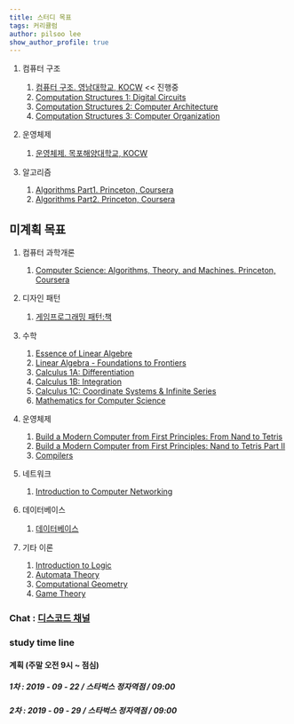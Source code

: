 ```yaml
---
title: 스터디 목표
tags: 커리큘럼
author: pilsoo lee
show_author_profile: true
---
```



1. 컴퓨터 구조

    1. [컴퓨터 구조. 영남대학교, KOCW](http://www.kocw.net/home/search/kemView.do?kemId=1125218) << 진행중
    2. [Computation Structures 1: Digital Circuits](https://www.edx.org/course/computation-structures-part-1-digital-mitx-6-004-1x-0)
    3. [Computation Structures 2: Computer Architecture](https://www.edx.org/course/computation-structures-2-computer-mitx-6-004-2x)
    4. [Computation Structures 3: Computer Organization](https://www.edx.org/course/computation-structures-3-computer-mitx-6-004-3x-0)
2. 운영체제

    1. [운영체제. 목포해양대학교, KOCW](http://www.kocw.net/home/search/kemView.do?kemId=1299724)
3. 알고리즘

    1. [Algorithms Part1. Princeton, Coursera](https://www.coursera.org/learn/algorithms-part1/home/welcome)
    2. [Algorithms Part2. Princeton, Coursera](https://www.coursera.org/learn/algorithms-part2/home/welcome)

## 미계획 목표

1. 컴퓨터 과학개론

    1. [Computer Science: Algorithms, Theory, and Machines. Princeton, Coursera](https://www.coursera.org/learn/cs-algorithms-theory-machines/home/welcome)
2. 디자인 패턴
    1. [게임프로그래밍 패턴:책](http://www.yes24.com/Product/Goods/27767709)

3. 수학
   1. [Essence of Linear Algebre](https://www.youtube.com/playlist?list=PLZHQObOWTQDPD3MizzM2xVFitgF8hE_ab)
   2. [Linear Algebra - Foundations to Frontiers](https://www.edx.org/course/linear-algebra-foundations-to-frontiers-0)
   3. [Calculus 1A: Differentiation](https://www.edx.org/course/calculus-1a-differentiation)
   4. [Calculus 1B: Integration](https://www.edx.org/course/calculus-1b-integration)
   5. [Calculus 1C: Coordinate Systems & Infinite Series](https://www.edx.org/course/calculus-1c-coordinate-systems-infinite-series)
   6. [Mathematics for Computer Science](https://ocw.mit.edu/courses/electrical-engineering-and-computer-science/6-042j-mathematics-for-computer-science-spring-2015/index.htm)

4. 운영체제
   1. [Build a Modern Computer from First Principles: From Nand to Tetris](https://www.coursera.org/learn/build-a-computer)
   2. [Build a Modern Computer from First Principles: Nand to Tetris Part II ](https://www.coursera.org/learn/nand2tetris2)
   3. [Compilers](https://lagunita.stanford.edu/courses/Engineering/Compilers/Fall2014/about)

5. 네트워크
   1. [Introduction to Computer Networking](https://lagunita.stanford.edu/courses/Engineering/Networking-SP/SelfPaced/about)

6. 데이터베이스
   1. [데이터베이스](http://www.kocw.net/home/search/kemView.do?kemId=1315504)

7. 기타 이론
   1. [Introduction to Logic](https://www.coursera.org/learn/logic-introduction)
   2. [Automata Theory](https://lagunita.stanford.edu/courses/course-v1:ComputerScience+Automata+SelfPaced/about)
   3. [Computational Geometry](https://www.edx.org/course/computational-geometry-tsinghuax-70240183x)
   4. [Game Theory](https://www.coursera.org/learn/game-theory-1)

### Chat : [디스코드 채널](https://discord.gg/JVsF8XV)

### study time line

#### 계획 (주말 오전 9시 ~ 점심)

##### 1차 : 2019 - 09 - 22 / 스타벅스 정자역점 / 09:00

##### 2차 : 2019 - 09 - 29 / 스타벅스 정자역점 / 09:00